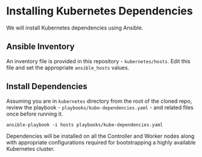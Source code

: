 # Installing Kubernetes Dependencies

We will install Kubernetes dependencies using Ansible.

## Ansible Inventory
An inventory file is provided in this repository - `kubernetes/hosts`.
Edit this file and set the appropriate `ansible_hosts` values.

## Install Dependencies
Assuming you are in `kubernetes` directory from the root of the cloned 
repo, review the playbook - `playbooks/kube-dependencies.yaml` - and 
related files once before running it.

```
ansible-playbook -i hosts playbooks/kube-dependencies.yaml
```

Dependencies will be installed on all the Controller and Worker nodes
along with appropriate configurations required for bootstrapping a 
highly available Kubernetes cluster.
